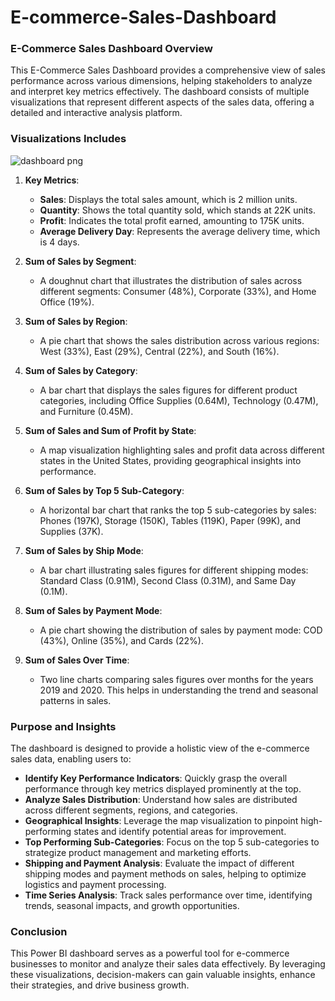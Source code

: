 # E-commerce-Sales-Dashboard 
### E-Commerce Sales Dashboard Overview

This E-Commerce Sales Dashboard provides a comprehensive view of sales performance across various dimensions, helping stakeholders to analyze and interpret key metrics effectively. The dashboard consists of multiple visualizations that represent different aspects of the sales data, offering a detailed and interactive analysis platform.



### Visualizations Includes

![dashboard png](https://github.com/user-attachments/assets/52d2db70-da57-4f50-991b-055db29f5e46)

1. **Key Metrics**:
   - **Sales**: Displays the total sales amount, which is 2 million units.
   - **Quantity**: Shows the total quantity sold, which stands at 22K units.
   - **Profit**: Indicates the total profit earned, amounting to 175K units.
   - **Average Delivery Day**: Represents the average delivery time, which is 4 days.

2. **Sum of Sales by Segment**:
   - A doughnut chart that illustrates the distribution of sales across different segments: Consumer (48%), Corporate (33%), and Home Office (19%).

3. **Sum of Sales by Region**:
   - A pie chart that shows the sales distribution across various regions: West (33%), East (29%), Central (22%), and South (16%).

4. **Sum of Sales by Category**:
   - A bar chart that displays the sales figures for different product categories, including Office Supplies (0.64M), Technology (0.47M), and Furniture (0.45M).

5. **Sum of Sales and Sum of Profit by State**:
   - A map visualization highlighting sales and profit data across different states in the United States, providing geographical insights into performance.

6. **Sum of Sales by Top 5 Sub-Category**:
   - A horizontal bar chart that ranks the top 5 sub-categories by sales: Phones (197K), Storage (150K), Tables (119K), Paper (99K), and Supplies (37K).

7. **Sum of Sales by Ship Mode**:
   - A bar chart illustrating sales figures for different shipping modes: Standard Class (0.91M), Second Class (0.31M), and Same Day (0.1M).

8. **Sum of Sales by Payment Mode**:
   - A pie chart showing the distribution of sales by payment mode: COD (43%), Online (35%), and Cards (22%).

9. **Sum of Sales Over Time**:
   - Two line charts comparing sales figures over months for the years 2019 and 2020. This helps in understanding the trend and seasonal patterns in sales.

### Purpose and Insights

The dashboard is designed to provide a holistic view of the e-commerce sales data, enabling users to:

- **Identify Key Performance Indicators**: Quickly grasp the overall performance through key metrics displayed prominently at the top.
- **Analyze Sales Distribution**: Understand how sales are distributed across different segments, regions, and categories.
- **Geographical Insights**: Leverage the map visualization to pinpoint high-performing states and identify potential areas for improvement.
- **Top Performing Sub-Categories**: Focus on the top 5 sub-categories to strategize product management and marketing efforts.
- **Shipping and Payment Analysis**: Evaluate the impact of different shipping modes and payment methods on sales, helping to optimize logistics and payment processing.
- **Time Series Analysis**: Track sales performance over time, identifying trends, seasonal impacts, and growth opportunities.

### Conclusion

This Power BI dashboard serves as a powerful tool for e-commerce businesses to monitor and analyze their sales data effectively. By leveraging these visualizations, decision-makers can gain valuable insights, enhance their strategies, and drive business growth.
